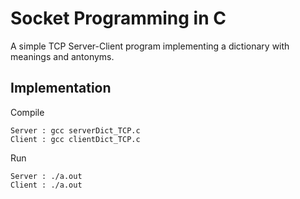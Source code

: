 # Socket Programming in C

A simple TCP Server-Client program implementing a dictionary with meanings and antonyms.

## Implementation

Compile

```
Server : gcc serverDict_TCP.c 
Client : gcc clientDict_TCP.c 
```

Run 

```
Server : ./a.out
Client : ./a.out
```

